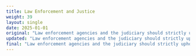 ```yaml
---
title: Law Enforcement and Justice
weight: 39
layout: single
date: 2025-01-01
original: "Law enforcement agencies and the judiciary should strictly uphold the law in the exercise of their duties and work with citizens to maintain safe communities. The federal and state constitutions supersede all laws and it is the responsibility of these agencies to fully know and understand these documents. Constitutional examinations for law enforcement, appointed judges, and federal and local legislators should be required. (Utah Constitution: Article I, Sections 2, & 26; Article 4, Section 10)"
updated: "Law enforcement agencies and the judiciary should strictly uphold the law in the exercise of their duties and work with citizens to maintain safe communities. **The federal and state constitutions supersede all laws and it is the responsibility of these agencies to fully know and understand these documents. Constitutional examinations for law enforcement, appointed judges, and federal and local legislators should be required. (Utah Constitution: Article I, Sections 2, & 26; Article 4, Section 10)**"
final: "Law enforcement agencies and the judiciary should strictly uphold the law in the exercise of their duties and work with citizens to maintain safe communities. The federal and state constitutions supersede all laws and it is the responsibility of these agencies to fully know and understand these documents. Constitutional examinations for law enforcement, appointed judges, and federal and local legislators should be required. (Utah Constitution: Article I, Sections 2, & 26; Article 4, Section 10)"
---
```

